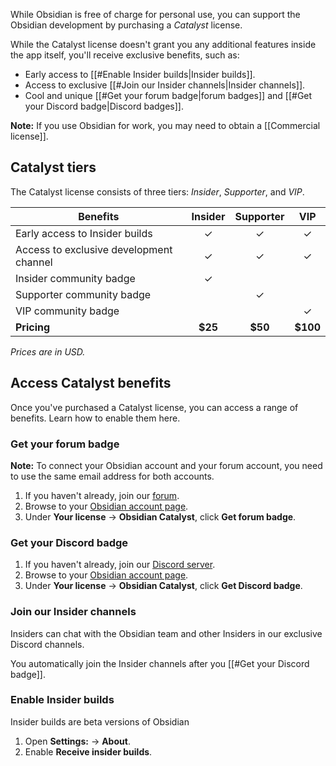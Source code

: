 While Obsidian is free of charge for personal use, you can support the Obsidian development by purchasing a _Catalyst_ license.

While the Catalyst license doesn't grant you any additional features inside the app itself, you'll receive exclusive benefits, such as:

- Early access to [[#Enable Insider builds|Insider builds]].
- Access to exclusive [[#Join our Insider channels|Insider channels]].
- Cool and unique [[#Get your forum badge|forum badges]] and [[#Get your Discord badge|Discord badges]].

**Note:** If you use Obsidian for work, you may need to obtain a [[Commercial license]].

## Catalyst tiers

The Catalyst license consists of three tiers: *Insider*, *Supporter*, and *VIP*.

| Benefits                                | Insider | Supporter |   VIP    |
|-----------------------------------------|:-------:|:---------:|:--------:|
| Early access to Insider builds          |    ✓    |     ✓     |    ✓     |
| Access to exclusive development channel |    ✓    |     ✓     |    ✓     |
| Insider community badge                 |    ✓    |           |          |
| Supporter community badge               |         |     ✓     |          |
| VIP community badge                     |         |           |    ✓     |
| **Pricing**                             | **$25** |  **$50**  | **$100** |

_Prices are in USD._

## Access Catalyst benefits

Once you've purchased a Catalyst license, you can access a range of benefits. Learn how to enable them here.

### Get your forum badge

**Note:** To connect your Obsidian account and your forum account, you need to use the same email address for both accounts.

1. If you haven't already, join our [forum](https://forum.obsidian.md/).
2. Browse to your [Obsidian account page](https://obsidian.md/account).
3. Under **Your license** -> **Obsidian Catalyst**, click **Get forum badge**.

### Get your Discord badge

1. If you haven't already, join our [Discord server](https://discord.gg/veuWUTm).
2. Browse to your [Obsidian account page](https://obsidian.md/account).
3. Under **Your license** -> **Obsidian Catalyst**, click **Get Discord badge**.

### Join our Insider channels

Insiders can chat with the Obsidian team and other Insiders in our exclusive Discord channels.

You automatically join the Insider channels after you [[#Get your Discord badge]].

### Enable Insider builds

Insider builds are beta versions of Obsidian

1. Open **Settings:** ->  **About**.
2. Enable **Receive insider builds**.

